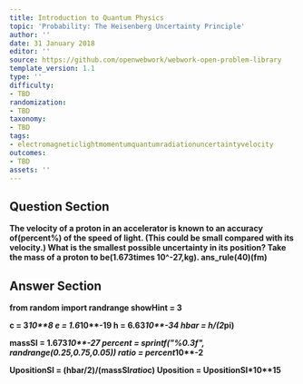 ```yaml
---
title: Introduction to Quantum Physics
topic: 'Probability: The Heisenberg Uncertainty Principle'
author: ''
date: 31 January 2018
editor: ''
source: https://github.com/openwebwork/webwork-open-problem-library
template_version: 1.1
type: ''
difficulty:
- TBD
randomization:
- TBD
taxonomy:
- TBD
tags:
- electromagneticlightmomentumquantumradiationuncertaintyvelocity
outcomes:
- TBD
assets: ''
---
```


## Question Section 

<b>
The velocity of a proton in an accelerator is known to an accuracy of(percent%) of the speed of light. (This could be small compared with its velocity.) What is the smallest possible uncertainty in its position? Take the mass of a proton to be(1.673times 10^-27,kg).
ans_rule(40)(fm)



## Answer Section

from random import randrange
showHint = 3

c = 3*10**8
e = 1.6*10**-19
h = 6.63*10**-34
hbar = h/(2*pi)

massSI = 1.673*10**-27
percent = sprintf("%0.3f", randrange(0.25,0.75,0.05))
ratio = percent*10**-2

UpositionSI = (hbar/2)/(massSI*ratio*c)
Uposition = UpositionSI*10**15